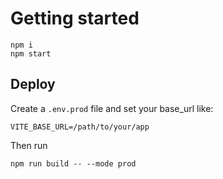 # Getting started

```
npm i
npm start
```

## Deploy

Create a `.env.prod` file and set your base_url like:

```env
VITE_BASE_URL=/path/to/your/app
```

Then run

```
npm run build -- --mode prod
```
